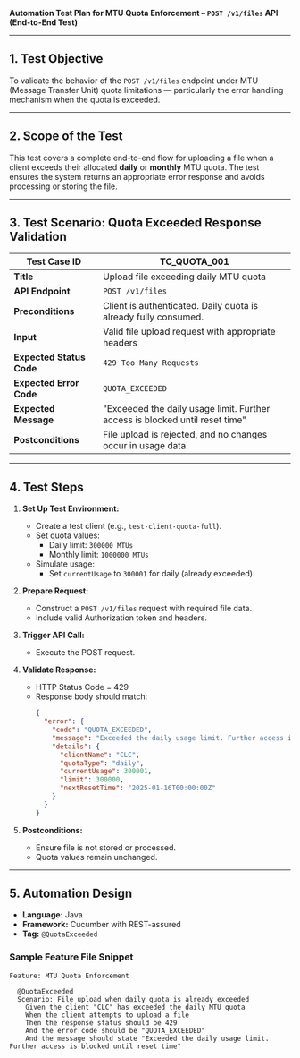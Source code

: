 **Automation Test Plan for MTU Quota Enforcement – `POST /v1/files` API (End-to-End Test)**

---

## 1. **Test Objective**
To validate the behavior of the `POST /v1/files` endpoint under MTU (Message Transfer Unit) quota limitations — particularly the error handling mechanism when the quota is exceeded.

---

## 2. **Scope of the Test**
This test covers a complete end-to-end flow for uploading a file when a client exceeds their allocated **daily** or **monthly** MTU quota. The test ensures the system returns an appropriate error response and avoids processing or storing the file.

---

## 3. **Test Scenario: Quota Exceeded Response Validation**

| Test Case ID | TC_QUOTA_001 |
|--------------|--------------|
| **Title** | Upload file exceeding daily MTU quota |
| **API Endpoint** | `POST /v1/files` |
| **Preconditions** | Client is authenticated. Daily quota is already fully consumed. |
| **Input** | Valid file upload request with appropriate headers |
| **Expected Status Code** | `429 Too Many Requests` |
| **Expected Error Code** | `QUOTA_EXCEEDED` |
| **Expected Message** | "Exceeded the daily usage limit. Further access is blocked until reset time" |
| **Postconditions** | File upload is rejected, and no changes occur in usage data. |

---

## 4. **Test Steps**

1. **Set Up Test Environment:**
   - Create a test client (e.g., `test-client-quota-full`).
   - Set quota values:
     - Daily limit: `300000 MTUs`
     - Monthly limit: `1000000 MTUs`
   - Simulate usage:
     - Set `currentUsage` to `300001` for daily (already exceeded).

2. **Prepare Request:**
   - Construct a `POST /v1/files` request with required file data.
   - Include valid Authorization token and headers.

3. **Trigger API Call:**
   - Execute the POST request.

4. **Validate Response:**
   - HTTP Status Code = 429
   - Response body should match:
     ```json
     {
       "error": {
         "code": "QUOTA_EXCEEDED",
         "message": "Exceeded the daily usage limit. Further access is blocked until reset time",
         "details": {
           "clientName": "CLC",
           "quotaType": "daily",
           "currentUsage": 300001,
           "limit": 300000,
           "nextResetTime": "2025-01-16T00:00:00Z"
         }
       }
     }
     ```

5. **Postconditions:**
   - Ensure file is not stored or processed.
   - Quota values remain unchanged.

---

## 5. **Automation Design**

- **Language:** Java
- **Framework:** Cucumber with REST-assured
- **Tag:** `@QuotaExceeded`

### Sample Feature File Snippet
```gherkin
Feature: MTU Quota Enforcement

  @QuotaExceeded
  Scenario: File upload when daily quota is already exceeded
    Given the client "CLC" has exceeded the daily MTU quota
    When the client attempts to upload a file
    Then the response status should be 429
    And the error code should be "QUOTA_EXCEEDED"
    And the message should state "Exceeded the daily usage limit. Further access is blocked until reset time"
```
